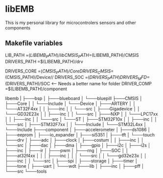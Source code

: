 # libEMB

This is my personal library for microcontrolers sensors and other components

## Makefile variables
LIB_PATH        =$(LIBEMB_PATH)/lib
CMSIS_PATH 		=$(LIBEMB_PATH)/CMSIS
DRIVERS_PATH 	=$(LIBEMB_PATH)/drv

DRIVERS_CORE    =$(CMSIS_PATH)/Core
DRIVERS_CMSIS   =$(CMSIS_PATH)/Device/<manufacturer>/<device>
DRIVERS_SOC     =$(DRIVERS_PATH)
DRIVERS_MFD     =$(DRIVERS_PATH)/SOC    <-- Needs a better name for folder
DRIVER_COMP     =$(LIBEMB_PATH)/component

libemb
|
├───bsp
│   ├───blueboard
│   └───bluepill
├───CMSIS
│   ├───Core
│   │   └───Include
│   └───Device
│       ├───ARTERY
│       │   └───AT32F4xx
│       │       ├───inc
│       │       └───src
│       ├───Gigadevice
│       │   └───GD32E23x
│       │       ├───inc
│       │       └───src
│       ├───NXP
│       │   └───LPC17xx
│       │       ├───inc
│       │       └───src
│       └───ST
│           ├───STM32F10x
│           │   ├───inc
│           │   └───src
│           ├───STM32F7xx
│           │   └───Include
│           └───STM32L4xx
│               └───Include
├───component
│   ├───accelerometer
│   ├───ds1086
│   ├───eeprom
│   ├───io_expander
│   ├───si5351
│   ├───tft
│   └───touch
├───drv
│   ├───adc
│   ├───clock
│   ├───costum
│   │   ├───inc
│   │   └───src
│   ├───dac
│   ├───dma
│   ├───gpio
│   ├───i2c
│   ├───i2s
│   ├───inc
│   ├───ir
│   ├───pwm
│   ├───rng
│   ├───SOC
│   │   ├───at32f4xx
│   │   │   ├───inc
│   │   │   └───src
│   │   └───gd32e23x
│   │       ├───inc
│   │       └───src
│   ├───spi
│   ├───storage
│   ├───timer
│   ├───tone
│   ├───uart
│   └───wdt
├───lib
│   ├───inc
│   ├───pff
│   └───src
└───tools


